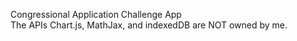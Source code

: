 Congressional Application Challenge App <br>
The APIs Chart.js, MathJax, and indexedDB are NOT owned by me.

